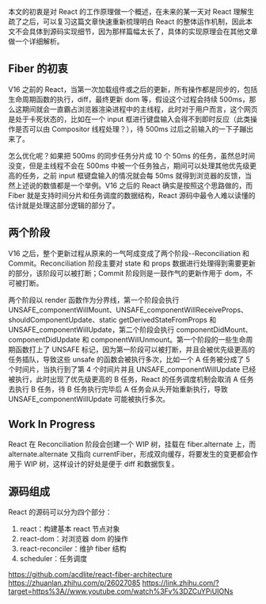 本文的初衷是对 React 的工作原理做一个概述，在未来的某一天对 React 理解生疏了之后，可以复习这篇文章快速重新梳理明白 React 的整体运作机制，因此本文不会具体到源码实现细节，因为那样篇幅太长了，具体的实现原理会在其他文章做一个详细解析。

## Fiber 的初衷

V16 之前的 React，当第一次加载组件或之后的更新，所有操作都是同步的，包括生命周期函数的执行，diff，最终更新 dom 等，假设这个过程会持续 500ms，那么这期间就会一直霸占浏览器渲染进程中的主线程，此时对于用户而言，这个网页是处于卡死状态的，比如在一个 input 框进行键盘输入会得不到即时反应（此类操作是否可以由 Compositor 线程处理？），待 500ms 过后之前输入的一下子蹦出来了。

怎么优化呢？如果把 500ms 的同步任务分片成 10 个 50ms 的任务，虽然总时间没变，但是主线程不会在 500ms 中被一个任务独占，期间可以处理其他优先级更高的任务，之前 input 框键盘输入的情况就会每 50ms 就得到浏览器的反馈，当然上述说的数值都是一个举例。V16 之后的 React 确实是按照这个思路做的，而 Fiber 就是支持时间分片和任务调度的数据结构，React 源码中最令人难以读懂的估计就是处理这部分逻辑的部分了。

## 两个阶段

V16 之后，整个更新过程从原来的一气呵成变成了两个阶段--Reconciliation 和 Commit。Reconciliation 阶段主要对 state 和 props 数据进行处理得到需要更新的部分，该阶段可以被打断；Commit 阶段则是一鼓作气的更新作用于 dom，不可被打断。

两个阶段以 render 函数作为分界线，第一个阶段会执行 UNSAFE_componentWillMount、UNSAFE_componentWillReceiveProps、shouldComponentUpdate、static getDerivedStateFromProps 和 UNSAFE_componentWillUpdate，第二个阶段会执行 componentDidMount、componentDidUpdate 和 componentWillUnmount。第一个阶段的一些生命周期函数打上了 UNSAFE 标记，因为第一阶段可以被打断，并且会被优先级更高的任务插队，导致这些 unsafe 的函数会被执行多次，比如一个 A 任务被分成了 5 个时间片，当执行到了第 4 个时间片并且 UNSAFE_componentWillUpdate 已经被执行，此时出现了优先级更高的 B 任务，React 的任务调度机制会取消 A 任务去执行 B 任务，待 B 任务执行完毕后 A 任务会从头开始重新执行，导致 UNSAFE_componentWillUpdate 可能被执行多次。

## Work In Progress

React 在 Reconciliation 阶段会创建一个 WIP 树，挂载在 fiber.alternate 上，而 alternate.alternate 又指向 currentFiber，形成双向缓存，将要发生的变更都会作用于 WIP 树，这样设计的好处是便于 diff 和数据恢复。

## 源码组成

React 的源码可以分为四个部分：

1. react：构建基本 react 节点对象
2. react-dom：对浏览器 dom 的操作
3. react-reconciler：维护 fiber 结构
4. scheduler：任务调度

https://github.com/acdlite/react-fiber-architecture
https://zhuanlan.zhihu.com/p/26027085
https://link.zhihu.com/?target=https%3A//www.youtube.com/watch%3Fv%3DZCuYPiUIONs
